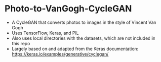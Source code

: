 # Photo-to-VanGogh-CycleGAN
- A CycleGAN that converts photos to images in the style of Vincent Van Gogh
- Uses TensorFlow, Keras, and PIL
- Also uses local directories with the datasets, which are not included in this repo
- Largely based on and adapted from the Keras documentation: https://keras.io/examples/generative/cyclegan/
